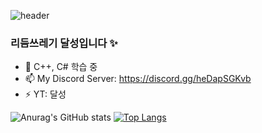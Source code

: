 ![header](https://capsule-render.vercel.app/api?type=waving&color=black"&height=300&section=header&text=noonnight10&fontSize=90)

### 리듬쓰레기 달성입니다 ✨

- 🌱 C++, C# 학습 중
- 📫 My Discord Server: https://discord.gg/heDapSGKvb
- ⚡ YT: 달성

![Anurag's GitHub stats](https://github-readme-stats.vercel.app/api?username=noonnight10&show_icons=true&theme=radical)
[![Top Langs](https://github-readme-stats.vercel.app/api/top-langs/?username=noonnight10&langs_count=8)](https://github.com/noonnight10/github-readme-stats)


  
